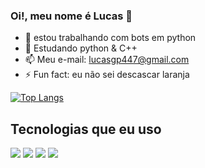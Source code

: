 ###  Oi!, meu nome é Lucas 👋


- 🔭 estou trabalhando com bots em python                                       
- 🌱 Estudando python & C++
- 📫 Meu e-mail: lucasgp447@gmail.com
- ⚡ Fun fact: eu não sei descascar laranja

[![Top Langs](https://github-readme-stats.vercel.app/api/top-langs/?username=anuraghazra&layout=compact)](https://github.com/anuraghazra/github-readme-stats)
## Tecnologias que eu uso 



![](https://img.shields.io/badge/Python-3776AB?style=for-the-badge&logo=python&logoColor=white)
![](https://img.shields.io/badge/C%2B%2B-00599C?style=for-the-badge&logo=c%2B%2B&logoColor=white)
![](https://img.shields.io/badge/Arduino-00979D?style=for-the-badge&logo=Arduino&logoColor=white)  ![](https://media.giphy.com/media/v1.Y2lkPTc5MGI3NjExZmNjM2NiZWE1YjA4MWI4NWNlM2UwOTE5ZDcxODc1ZDA3ZWFlZDJhZCZlcD12MV9pbnRlcm5hbF9naWZzX2dpZklkJmN0PXM/sLxq34RleLBPa/giphy.gif)
